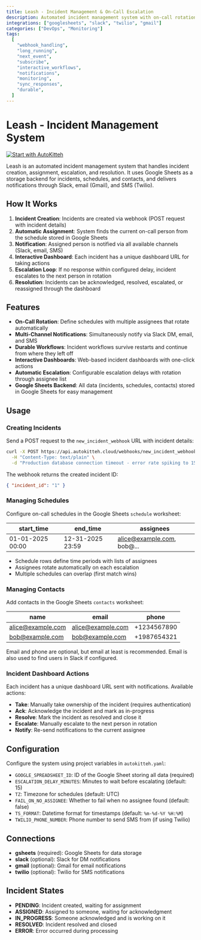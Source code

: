 ```yaml
---
title: Leash - Incident Management & On-Call Escalation
description: Automated incident management system with on-call rotation, escalation workflows, and multi-channel notifications
integrations: ["googlesheets", "slack", "twilio", "gmail"]
categories: ["DevOps", "Monitoring"]
tags:
  [
    "webhook_handling",
    "long_running",
    "next_event",
    "subscribe",
    "interactive_workflows",
    "notifications",
    "monitoring",
    "sync_responses",
    "durable",
  ]
---
```


# Leash - Incident Management System

[![Start with AutoKitteh](https://autokitteh.com/assets/autokitteh-badge.svg)](https://app.autokitteh.cloud/template?name=leash)

Leash is an automated incident management system that handles incident creation, assignment, escalation, and resolution. It uses Google Sheets as a storage backend for incidents, schedules, and contacts, and delivers notifications through Slack, email (Gmail), and SMS (Twilio).

## How It Works

1. **Incident Creation**: Incidents are created via webhook (POST request with incident details)
2. **Automatic Assignment**: System finds the current on-call person from the schedule stored in Google Sheets
3. **Notification**: Assigned person is notified via all available channels (Slack, email, SMS)
4. **Interactive Dashboard**: Each incident has a unique dashboard URL for taking actions
5. **Escalation Loop**: If no response within configured delay, incident escalates to the next person in rotation
6. **Resolution**: Incidents can be acknowledged, resolved, escalated, or reassigned through the dashboard

## Features

- **On-Call Rotation**: Define schedules with multiple assignees that rotate automatically
- **Multi-Channel Notifications**: Simultaneously notify via Slack DM, email, and SMS
- **Durable Workflows**: Incident workflows survive restarts and continue from where they left off
- **Interactive Dashboards**: Web-based incident dashboards with one-click actions
- **Automatic Escalation**: Configurable escalation delays with rotation through assignee list
- **Google Sheets Backend**: All data (incidents, schedules, contacts) stored in Google Sheets for easy management

## Usage

### Creating Incidents

Send a POST request to the `new_incident_webhook` URL with incident details:

```bash
curl -X POST https://api.autokitteh.cloud/webhooks/new_incident_webhook \
  -H "Content-Type: text/plain" \
  -d "Production database connection timeout - error rate spiking to 15%"
```

The webhook returns the created incident ID:

```json
{ "incident_id": "1" }
```

### Managing Schedules

Configure on-call schedules in the Google Sheets `schedule` worksheet:

| start_time       | end_time         | assignees                  |
| ---------------- | ---------------- | -------------------------- |
| 01-01-2025 00:00 | 12-31-2025 23:59 | alice@example.com, bob@... |

- Schedule rows define time periods with lists of assignees
- Assignees rotate automatically on each escalation
- Multiple schedules can overlap (first match wins)

### Managing Contacts

Add contacts in the Google Sheets `contacts` worksheet:

| name              | email             | phone       |
| ----------------- | ----------------- | ----------- |
| alice@example.com | alice@example.com | +1234567890 |
| bob@example.com   | bob@example.com   | +1987654321 |

Email and phone are optional, but email at least is recommended. Email is also used to find users in Slack if configured.

### Incident Dashboard Actions

Each incident has a unique dashboard URL sent with notifications. Available actions:

- **Take**: Manually take ownership of the incident (requires authentication)
- **Ack**: Acknowledge the incident and mark as in-progress
- **Resolve**: Mark the incident as resolved and close it
- **Escalate**: Manually escalate to the next person in rotation
- **Notify**: Re-send notifications to the current assignee

## Configuration

Configure the system using project variables in `autokitteh.yaml`:

- `GOOGLE_SPREADSHEET_ID`: ID of the Google Sheet storing all data (required)
- `ESCALATION_DELAY_MINUTES`: Minutes to wait before escalating (default: 15)
- `TZ`: Timezone for schedules (default: UTC)
- `FAIL_ON_NO_ASSIGNEE`: Whether to fail when no assignee found (default: false)
- `TS_FORMAT`: Datetime format for timestamps (default: `%m-%d-%Y %H:%M`)
- `TWILIO_PHONE_NUMBER`: Phone number to send SMS from (if using Twilio)

## Connections

- **gsheets** (required): Google Sheets for data storage
- **slack** (optional): Slack for DM notifications
- **gmail** (optional): Gmail for email notifications
- **twilio** (optional): Twilio for SMS notifications

## Incident States

- **PENDING**: Incident created, waiting for assignment
- **ASSIGNED**: Assigned to someone, waiting for acknowledgment
- **IN_PROGRESS**: Someone acknowledged and is working on it
- **RESOLVED**: Incident resolved and closed
- **ERROR**: Error occurred during processing
